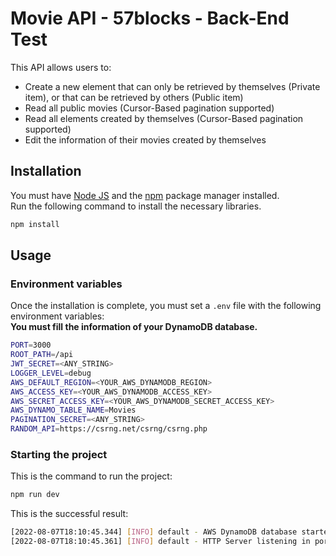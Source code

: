 # Movie API - 57blocks - Back-End Test

This API allows users to:
* Create a new element that can only be retrieved by themselves (Private item), or that can be retrieved by others (Public item)
* Read all public movies (Cursor-Based pagination supported)
* Read all elements created by themselves (Cursor-Based pagination supported)
* Edit the information of their movies created by themselves

## Installation

You must have [Node JS](https://nodejs.org/en/download/) and the [npm](https://nodejs.org/en/download/) package manager installed.\
Run the following command to install the necessary libraries.


```bash
npm install
```

## Usage

### Environment variables

Once the installation is complete, you must set a `.env` file with the following environment variables:\
**You must fill the information of your DynamoDB database.**

```sh
PORT=3000
ROOT_PATH=/api
JWT_SECRET=<ANY_STRING>
LOGGER_LEVEL=debug
AWS_DEFAULT_REGION=<YOUR_AWS_DYNAMODB_REGION>
AWS_ACCESS_KEY=<YOUR_AWS_DYNAMODB_ACCESS_KEY>
AWS_SECRET_ACCESS_KEY=<YOUR_AWS_DYNAMODB_SECRET_ACCESS_KEY>
AWS_DYNAMO_TABLE_NAME=Movies
PAGINATION_SECRET=<ANY_STRING>
RANDOM_API=https://csrng.net/csrng/csrng.php
```

### Starting the project

This is the command to run the project: 

```bash
npm run dev
```

This is the successful result: 

```bash
[2022-08-07T18:10:45.344] [INFO] default - AWS DynamoDB database started
[2022-08-07T18:10:45.361] [INFO] default - HTTP Server listening in port 3000
```